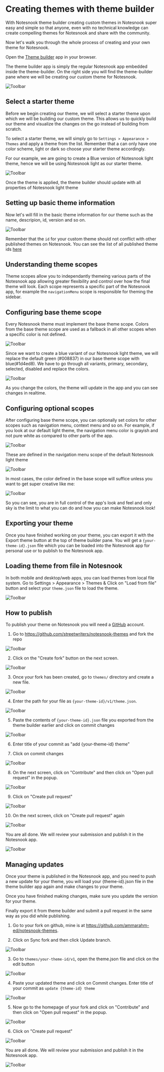 # Creating themes with theme builder

With Notesnook theme builder creating custom themes in Notesnook super easy and simple so that anyone, even with no technical knowledge can create compelling themes for Notesnook and share with the community.

Now let's walk you through the whole process of creating and your own theme for Notesnook.

Open the [Theme builder](https://theme-builder.notesnook.com) app in your browser.

The theme builder app is simply the regular Notesnook app embedded inside the theme-builder. On the right side you will find the theme-builder pane where we will be creating our custom theme for Notesnook.

![Toolbar](/theme-builder.png)

## Select a starter theme

Before we begin creating our theme, we will select a starter theme upon which we will be building our custom theme. This allows us to quickly build our theme and visualize the changes on the go instead of building from scratch.

To select a starter theme, we will simply go to `Settings > Appearance > Themes` and apply a theme from the list. Remember that a can only have one color scheme, light or dark so choose your starter theme accordingly.

For our example, we are going to create a Blue version of Notesnook light theme, hence we will be using Notesnook light as our starter theme.

![Toolbar](/theme-builder-select-starter-theme.png)

Once the theme is applied, the theme builder should update with all properties of Notesnook light theme

## Setting up basic theme information

Now let's will fill in the basic theme information for our theme such as the name, descripion, id, version and so on.

![Toolbar](/theme-builder-metadata.png)

Remember that the `id` for your custom theme should not conflict with other published themes on Notesnook. You can see the list of all published theme ids [here](https://github.com/streetwriters/notesnook-themes/tree/main/themes)

## Understanding theme scopes

Theme scopes allow you to independantly themeing various parts of the Notesnook app allowing greater flexibility and control over how the final theme will look. Each scope represents a specific part of the Notesnook app, for example the `navigationMenu` scope is responsible for theming the sidebar.

## Configuring base theme scope

Every Notesnook theme must implement the base theme scope. Colors from the base theme scope are used as a fallback in all other scopes when a specific color is not defined.

![Toolbar](/theme-builder-base.png)

Since we want to create a blue variant of our Notesnook light theme, we will replace the default green (#008837) in our base theme scope with blue(#1d4ed8). We have to go through all variants, primary, secondary, selected, disabled and replace the colors.

![Toolbar](/theme-builder-change-color.gif)

As you change the colors, the theme will update in the app and you can see changes in realtime.

## Configuring optional scopes

After configuring base theme scope, you can optionally set colors for other scopes such as navigation menu, context menu and so on. For example, if you look at our default light theme, the navigation menu color is grayish and not pure white as compared to other parts of the app.

![Toolbar](/theme-builder-navigation-menu.png)

These are defined in the navigation menu scope of the default Notesnook light theme

![Toolbar](/theme-builder-navigation-menu-scope.png)

In most cases, the color defined in the base scope will suffice unless you want to get super creative like me:

![Toolbar](/theme-builder-navigation-menu-modify.png)

So you can see, you are in full control of the app's look and feel and only sky is the limit to what you can do and how you can make Notesnook look!

## Exporting your theme

Once you have finished working on your theme, you can export it with the Export theme button at the top of theme builder pane. You will get a `{your-theme-id}.json` file which you can be loaded into the Notesnook app for personal use or to publish to the Notesnook app.

## Loading theme from file in Notesnook

In both mobile and desktop/web apps, you can load themes from local file system. Go to Settings > Appearance > Themes & Click on "Load from file" button and select your `theme.json` file to load the theme.

![Toolbar](/theme-load-file.png)

## How to publish

To publish your theme on Notesnook you will need a [GitHub](https://github.com) account.

1. Go to https://github.com/streetwriters/notesnook-themes and fork the repo

![Toolbar](/publish-theme-1.png)

2. Click on the "Create fork" button on the next screen.

![Toolbar](/publish-theme-2.png)

3. Once your fork has been created, go to `themes/` directory and create a new file.

![Toolbar](/publish-theme-3.png)

4. Enter the path for your file as `{your-theme-id}/v1/theme.json`.

![Toolbar](/publish-theme-4.png)

5. Paste the contents of `{your-theme-id}.json` file you exported from the theme builder earlier and click on commit changes

![Toolbar](/publish-theme-5.png)

6. Enter title of your commit as "add {your-theme-id} theme"

7. Click on commit changes

![Toolbar](/publish-theme-6.png)

8. On the next screen, click on "Contribute" and then click on "Open pull request" in the popup.

![Toolbar](/publish-theme-7.png)

9. Click on "Create pull request"

![Toolbar](/publish-theme-8.png)

10. On the next screen, click on "Create pull request" again

![Toolbar](/publish-theme-9.png)

You are all done. We will review your submission and publish it in the Notesnook app.

![Toolbar](/publish-theme-10.png)

## Managing updates

Once your theme is published in the Notesnook app, and you need to push a new update for your theme, you will load your {theme-id}.json file in the theme builder app again and make changes to your theme.

Once you have finished making changes, make sure you update the version for your theme.

Finally export it from theme builder and submit a pull request in the same way as you did while publishing.

1. Go to your fork on github, mine is at https://github.com/ammarahm-ed/notesnook-themes.

2. Click on Sync fork and then click Update branch.

![Toolbar](/update-theme-1.png)

3. Go to `themes/your-theme-id/v1`, open the theme.json file and click on the edit button

![Toolbar](/update-theme-2.png)

4. Paste your updated theme and click on Commit changes. Enter title of your commit as `update {theme-id} theme`

![Toolbar](/update-theme-3.png)

5. Now go to the homepage of your fork and click on "Contribute" and then click on "Open pull request" in the popup.

![Toolbar](/update-theme-4.png)

6. Click on "Create pull request"

![Toolbar](/update-theme-5.png)

You are all done. We will review your submission and publish it in the Notesnook app.

![Toolbar](/update-theme-6.png)
